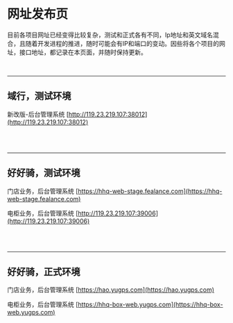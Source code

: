 # 网址发布页
目前各项目网址已经变得比较复杂，测试和正式各有不同，Ip地址和英文域名混合，且随着开发进程的推进，随时可能会有IP和端口的变动。因些将各个项目的网址，接口地址，都记录在本页面，并随时保持更新。

<br>

----
## 域行，测试环境

新改版-后台管理系统 
[http://119.23.219.107:38012](http://119.23.219.107:38012)

<br>
<br>

----
## 好好骑，测试环境


门店业务，后台管理系统
[https://hhq-web-stage.fealance.com](https://hhq-web-stage.fealance.com)

电柜业务，后台管理系统
[http://119.23.219.107:39006](http://119.23.219.107:39006)

<br>
<br>

----

## 好好骑，正式环境


门店业务，后台管理系统
[https://hao.yugps.com](https://hao.yugps.com)

电柜业务，后台管理系统
[https://hhq-box-web.yugps.com](https://hhq-box-web.yugps.com)


